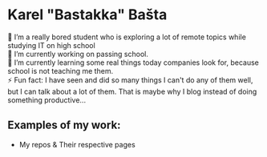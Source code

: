 # Karel "Bastakka" Bašta  

🧑 I’m a really bored student who is exploring a lot of remote topics while studying IT on high school  
🔭 I’m currently working on passing school.  
🌱 I’m currently learning some real things today companies look for, because school is not teaching me them.  
⚡ Fun fact:  I have seen and did so many things I can't do any of them well, but I can talk about a lot of them.
              That is maybe why I blog instead of doing something productive...

## Examples of my work:  
* My repos & Their respective pages
